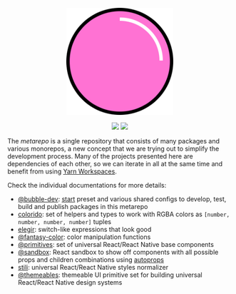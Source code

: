 <p align="center">
  <img src="logo.svg" width="240" height="240"/>
</p>

<p align="center">
  <a href="https://github.com/bubble-dev/_/actions?query=workflow%3ANode.js+event%3Apush+branch%3Amaster"><img src="https://flat.badgen.net/github/checks/bubble-dev/_/master/?label=test"/></a> <a href="https://t.me/joinchat/HEiFoBOD3u0of_nkCB6huQ"><img src="https://flat.badgen.net/badge/chat/telegram/blue"/></a>
</p>

The _metarepo_ is a single repository that consists of many packages and various monorepos, a new concept that we are trying out to simplify the development process. Many of the projects presented here are dependencies of each other, so we can iterate in all at the same time and benefit from using [Yarn Workspaces](https://classic.yarnpkg.com/en/docs/workspaces/).

Check the individual documentations for more details:

* [@bubble-dev](packages/bubble-dev): [start](packages/start) preset and various shared configs to develop, test, build and publish packages in this metarepo
* [colorido](packages/colorido): set of helpers and types to work with RGBA colors as `[number, number, number, number]` tuples
* [elegir](packages/elegir): switch-like expressions that look good
* [@fantasy-color](packages/fantasy-color): color manipulation functions
* [@primitives](packages/primitives): set of universal React/React Native base components
* [@sandbox](packages/sandbox): React sandbox to show off components with all possible props and children combinations using [autoprops](packages/autoprops)
* [stili](packages/stili): universal React/React Native styles normalizer
* [@themeables](packages/themeables): themeable UI primitive set for building universal React/React Native design systems
